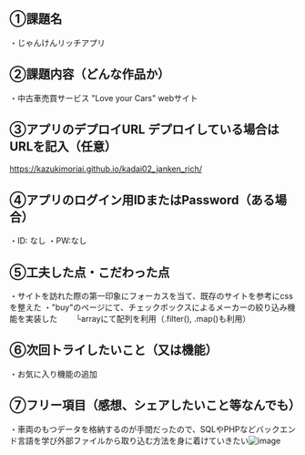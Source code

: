 ## ①課題名
・じゃんけんリッチアプリ
 ## ②課題内容（どんな作品か）
・中古車売買サービス "Love your Cars" webサイト
## ③アプリのデプロイURL デプロイしている場合はURLを記入（任意）
https://kazukimoriai.github.io/kadai02_janken_rich/
## ④アプリのログイン用IDまたはPassword（ある場合）
・ID: なし
・PW:なし
 ## ⑤工夫した点・こだわった点
・サイトを訪れた際の第一印象にフォーカスを当て、既存のサイトを参考にcssを整えた
・"buy"のページにて、チェックボックスによるメーカーの絞り込み機能を実装した
　　└arrayにて配列を利用（.filter(), .map()も利用）
 ## ⑥次回トライしたいこと（又は機能）
・お気に入り機能の追加
 ## ⑦フリー項目（感想、シェアしたいこと等なんでも）
・車両のもつデータを格納するのが手間だったので、SQLやPHPなどバックエンド言語を学び外部ファイルから取り込む方法を身に着けていきたい![image](https://github.com/user-attachments/assets/f7b16da4-ef22-480c-8026-2032bcedfb61)
